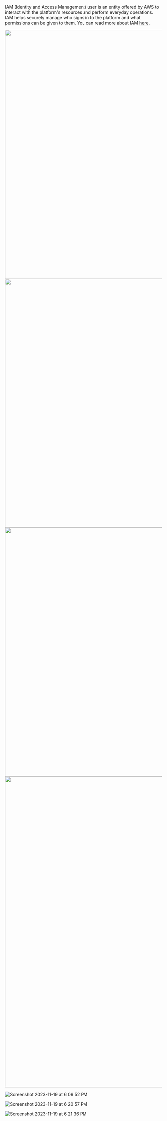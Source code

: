 IAM (Identity and Access Management) user is an entity offered by AWS to interact with the platform's resources and perform everyday operations. 
IAM helps securely manage who signs in to the platform and what permissions can be given to them. 
You can read more about IAM [here](https://docs.aws.amazon.com/IAM/latest/UserGuide/intro-structure.html).

<img width="800" src="https://github.com/AhilyaK/aws-docs/assets/26397706/2fecbede-4a6d-49c5-b7f1-3fd0c8202ee7">
<img width="800" src="https://github.com/AhilyaK/aws-docs/assets/26397706/5d0c9517-082c-45a6-a16e-2622c87822ed">

<img width="800" src="https://github.com/AhilyaK/aws-docs/assets/26397706/f91cc61a-7e11-4dd9-ba2a-9d4aeba26434">


<img width="1000" src="https://github.com/AhilyaK/aws-docs/assets/26397706/5b901638-c128-4447-a442-96be6920d9b5">

![Screenshot 2023-11-19 at 6 09 52 PM](https://github.com/AhilyaK/aws-docs/assets/26397706/d03e82d1-4726-465f-a280-16173100b91d)

![Screenshot 2023-11-19 at 6 20 57 PM](https://github.com/AhilyaK/aws-docs/assets/26397706/c68c27aa-1175-4720-ba84-271013a0860b)


![Screenshot 2023-11-19 at 6 21 36 PM](https://github.com/AhilyaK/aws-docs/assets/26397706/77d1a4b7-fae4-4c5a-8e0c-278e626ef250)
